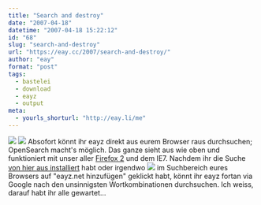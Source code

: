 ```yaml
---
title: "Search and destroy"
date: "2007-04-18"
datetime: "2007-04-18 15:22:12"
id: "68"
slug: "search-and-destroy"
url: "https://eay.cc/2007/search-and-destroy/"
author: "eay"
format: "post"
tags:
  - bastelei
  - download
  - eayz
  - output
meta:
  - yourls_shorturl: "http://eay.li/me"
---
```


![](/uploads/2007/searchplugin.gif) ![](/uploads/2007/searchplugin_ie.gif) Absofort könnt ihr eayz direkt aus eurem Browser raus durchsuchen; OpenSearch macht's möglich. Das ganze sieht aus wie oben und funktioniert mit unser aller [Firefox 2](http://www.mozilla.com/) und dem IE7. Nachdem ihr die Suche [von hier aus installiert](http://mycroft.mozdev.org/download.html?name=eayz) habt oder irgendwo ![](/uploads/2007/searchplugin_install.gif) im Suchbereich eures Browsers auf "eayz.net hinzufügen" geklickt habt, könnt ihr eayz fortan via Google nach den unsinnigsten Wortkombinationen durchsuchen. Ich weiss, darauf habt ihr alle gewartet...
